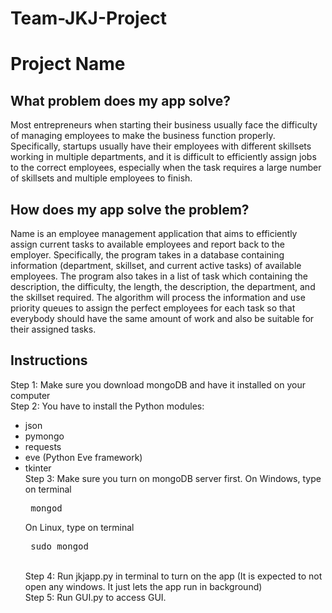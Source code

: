 # Team-JKJ-Project
# Project Name
## What problem does my app solve?
Most entrepreneurs when starting their business usually face the difficulty of managing employees to make the business function properly. Specifically, startups usually have their employees with different skillsets working in multiple departments, and it is difficult to efficiently assign jobs to the correct employees, especially when the task requires a large number of skillsets and multiple employees to finish. <br />
## How does my app solve the problem?
Name is an employee management application that aims to efficiently assign current tasks to available employees and report back to the employer. Specifically, the program takes in a database containing information (department, skillset, and current active tasks) of available employees. The program also takes in a list of task which containing the description, the difficulty, the length, the description, the department, and the skillset required. The algorithm will process the information and use priority queues to assign the perfect employees for each task so that everybody should have the same amount of work and also be suitable for their assigned tasks.<br/>
## Instructions
Step 1: Make sure you download mongoDB and have it installed on your computer <br/>
Step 2: You have to install the Python modules:<br/>
* json
* pymongo
* requests
* eve (Python Eve framework)
* tkinter <br/>
Step 3: Make sure you turn on mongoDB server first. On Windows, type on terminal <pre> mongod </pre> On Linux, type on terminal <pre> sudo mongod </pre> <br/>
Step 4: Run jkjapp.py in terminal to turn on the app (It is expected to not open any windows. It just lets the app run in background)<br/>
Step 5: Run GUI.py to access GUI.<br/>